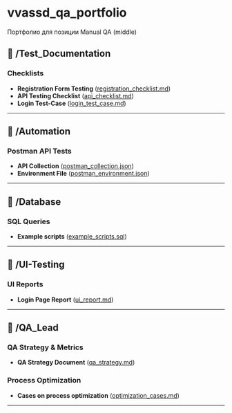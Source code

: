 # vvassd_qa_portfolio
Портфолио для позиции Manual QA (middle)

## 📂 /Test_Documentation

### Checklists
- **Registration Form Testing** ([registration_checklist.md](./Test_Documentation/registration_checklist.md))
- **API Testing Checklist** ([api_checklist.md](./Test_Documentation/api_checklist.md))
- **Login Test-Case** ([login_test_case.md](./Test_Documentation/login_test_case.md))

---

## 📂 /Automation

### Postman API Tests
- **API Collection** ([postman_collection.json](./Automation/postman_collection.json))
- **Environment File** ([postman_environment.json](./Automation/postman_environment.json))

---

## 📂 /Database

### SQL Queries
- **Example scripts** ([example_scripts.sql](./Database/example_scripts.sql))

---

## 📂 /UI-Testing

### UI Reports
- **Login Page Report** ([ui_report.md](./UI-Testing/ui_report.md))

---

## 📂 /QA_Lead

### QA Strategy & Metrics
- **QA Strategy Document** ([qa_strategy.md](./QA_Lead/qa_strategy.md))

### Process Optimization
- **Cases on process optimization** ([optimization_cases.md](./QA_Lead/optimization_cases.md))

---